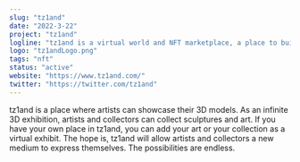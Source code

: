 ```yaml
---
slug: "tz1and"
date: "2022-3-22"
project: "tz1and"
logline: "tz1and is a virtual world and NFT marketplace, a place to build, exchange and showcase 3D art."
logo: "tz1andLogo.png"
tags: "nft"
status: "active"
website: "https://www.tz1and.com/"
twitter: "https://twitter.com/tz1and"
---
```


tz1and is a place where artists can showcase their 3D models. As an infinite 3D exhibition, artists and collectors can collect sculptures and art. If you have your own place in tz1and, you can add your art or your collection as a virtual exhibit. The hope is, tz1and will allow artists and collectors a new medium to express themselves. The possibilities are endless.
